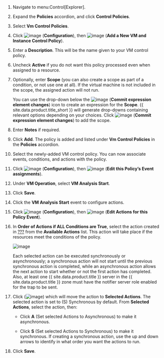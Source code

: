 1.  Navigate to menu:Control\[Explorer\].

2.  Expand the **Policies** accordion, and click **Control Policies**.

3.  Select **Vm Control Policies**.

4.  Click ![image](../images/1847.png) (**Configuration**), then
    ![image](../images/1862.png) (**Add a New VM and Instance Control
    Policy**).

5.  Enter a **Description**. This will be the name given to your VM
    control policy.

6.  Uncheck **Active** if you do not want this policy processed even
    when assigned to a resource.

7.  Optionally, enter **Scope** (you can also create a scope as part of
    a condition, or not use one at all). If the virtual machine is not
    included in the scope, the assigned action will not run.

    You can use the drop-down below the ![image](../images/1863.png)
    (**Commit expression element changes**) icon to create an expression
    for the **Scope**. {{ site.data.product.title_short }} will generate drop-downs
    containing relevant options depending on your choices. Click
    ![image](../images/1863.png) (**Commit expression element changes**)
    to add the scope.

8.  Enter **Notes** if required.

9.  Click **Add**. The policy is added and listed under **Vm Control
    Policies** in the **Policies** accordion.

10. Select the newly-added VM control policy. You can now associate
    events, conditions, and actions with the policy.

11. Click ![image](../images/1847.png) (**Configuration**), then
    ![image](../images/1851.png) (**Edit this Policy’s Event
    assignments**).

12. Under **VM Operation**, select **VM Analysis Start**.

13. Click **Save**.

14. Click the **VM Analysis Start** event to configure actions.

15. Click ![image](../images/1847.png) (**Configuration**), then
    ![image](../images/1851.png) (**Edit Actions for this Policy Event**).

16. In **Order of Actions if ALL Conditions are True**, select the
    action created in [???](#assign-profile-analysis-task-action) from
    the **Available Actions** list. This action will take place if the
    resources meet the conditions of the policy.

    ![image](../images/edit-action.png)

    <div class="note">

    Each selected action can be executed synchronously or
    asynchronously; a synchronous action will not start until the
    previous synchronous action is completed, while an asynchronous
    action allows the next action to start whether or not the first
    action has completed. Also, at least one {{ site.data.product.title }} server in
    the {{ site.data.product.title }} zone must have the notifier server role enabled
    for the trap to be sent.

    </div>

17. Click (![image](../images/1876.png)) which will move the action to
    **Selected Actions**. The selected action is set to (S) Synchronous
    by default. From **Selected Actions**, select the action, then:

      - Click **A** (Set selected Actions to Asynchronous) to make it
        asynchronous.

      - Click **S** (Set selected Actions to Synchronous) to make it
        synchronous. If creating a synchronous action, use the up and
        down arrows to identify in what order you want the actions to
        run.

18. Click **Save**.
